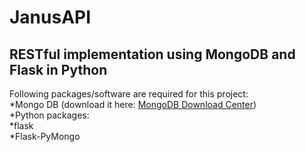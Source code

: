 # JanusAPI
## RESTful implementation using MongoDB and Flask in Python

Following packages/software are required for this project:  
*Mongo DB (download it here: [MongoDB Download Center](https://www.mongodb.com/download-center))  
*Python packages:  
    *flask  
    *Flask-PyMongo